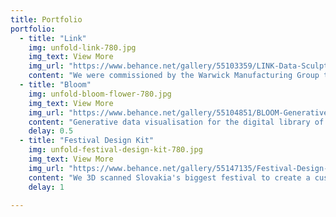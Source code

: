 ```yaml
---
title: Portfolio
portfolio:
  - title: "Link"
    img: unfold-link-780.jpg
    img_text: View More
    img_url: "https://www.behance.net/gallery/55103359/LINK-Data-Sculpture"
    content: "We were commissioned by the Warwick Manufacturing Group to make tangible the concept of supply chains"
  - title: "Bloom"
    img: unfold-bloom-flower-780.jpg
    img_text: View More
    img_url: "https://www.behance.net/gallery/55104851/BLOOM-Generative-Visualisation"
    content: "Generative data visualisation for the digital library of the Goethe Institut Bratislava"
    delay: 0.5
  - title: "Festival Design Kit"
    img: unfold-festival-design-kit-780.jpg
    img_text: View More
    img_url: "https://www.behance.net/gallery/55147135/Festival-Design-Toolkit"
    content: "We 3D scanned Slovakia's biggest festival to create a custom spatial design toolkit"
    delay: 1     

---
```

